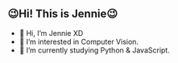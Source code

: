 ## 😉Hi! This is Jennie😉
- 👋 Hi, I’m Jennie XD
- 👀 I’m interested in Computer Vision.
- 🌱 I’m currently studying Python & JavaScript.
